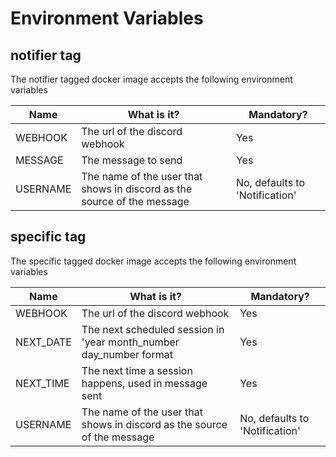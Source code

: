 # Environment Variables

## notifier tag

The notifier tagged docker image accepts the following environment variables

| Name     | What is it?                                                             | Mandatory?                     |
| -------- | ----------------------------------------------------------------------- | ------------------------------ |
| WEBHOOK  | The url of the discord webhook                                          | Yes                            |
| MESSAGE  | The message to send                                                     | Yes                            |
| USERNAME | The name of the user that shows in discord as the source of the message | No, defaults to 'Notification' |

## specific tag

The specific tagged docker image accepts the following environment variables

| Name      | What is it?                                                             | Mandatory?                     |
| --------- | ----------------------------------------------------------------------- | ------------------------------ |
| WEBHOOK   | The url of the discord webhook                                          | Yes                            |
| NEXT_DATE | The next scheduled session in 'year month_number day_number format      | Yes                            |
| NEXT_TIME | The next time a session happens, used in message sent                   | Yes                            |
| USERNAME  | The name of the user that shows in discord as the source of the message | No, defaults to 'Notification' |
